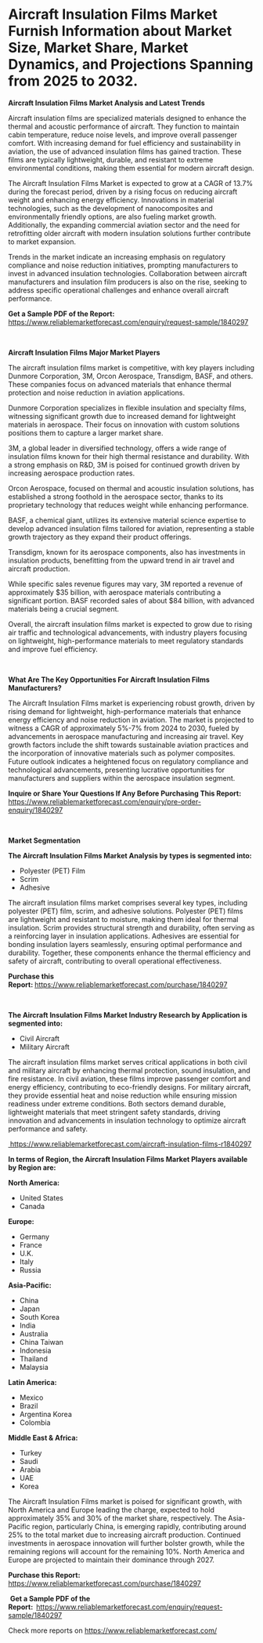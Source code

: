 <p><h1>Aircraft Insulation Films Market Furnish Information about Market Size, Market Share, Market Dynamics, and Projections Spanning from 2025 to 2032.</h1></p><p><strong>Aircraft Insulation Films Market Analysis and Latest Trends</strong></p>
<p><p>Aircraft insulation films are specialized materials designed to enhance the thermal and acoustic performance of aircraft. They function to maintain cabin temperature, reduce noise levels, and improve overall passenger comfort. With increasing demand for fuel efficiency and sustainability in aviation, the use of advanced insulation films has gained traction. These films are typically lightweight, durable, and resistant to extreme environmental conditions, making them essential for modern aircraft design.</p><p>The Aircraft Insulation Films Market is expected to grow at a CAGR of 13.7% during the forecast period, driven by a rising focus on reducing aircraft weight and enhancing energy efficiency. Innovations in material technologies, such as the development of nanocomposites and environmentally friendly options, are also fueling market growth. Additionally, the expanding commercial aviation sector and the need for retrofitting older aircraft with modern insulation solutions further contribute to market expansion. </p><p>Trends in the market indicate an increasing emphasis on regulatory compliance and noise reduction initiatives, prompting manufacturers to invest in advanced insulation technologies. Collaboration between aircraft manufacturers and insulation film producers is also on the rise, seeking to address specific operational challenges and enhance overall aircraft performance.</p></p>
<p><strong>Get a Sample PDF of the Report:&nbsp;</strong> <a href="https://www.reliablemarketforecast.com/enquiry/request-sample/1840297?utm_campaign=2193&utm_medium=2&utm_source=Github&utm_content=ia&utm_term=06022025&utm_id=aircraft-insulation-films">https://www.reliablemarketforecast.com/enquiry/request-sample/1840297</a></p>
<p>&nbsp;</p>
<p><strong>Aircraft Insulation Films Major Market Players</strong></p>
<p><p>The aircraft insulation films market is competitive, with key players including Dunmore Corporation, 3M, Orcon Aerospace, Transdigm, BASF, and others. These companies focus on advanced materials that enhance thermal protection and noise reduction in aviation applications.</p><p>Dunmore Corporation specializes in flexible insulation and specialty films, witnessing significant growth due to increased demand for lightweight materials in aerospace. Their focus on innovation with custom solutions positions them to capture a larger market share. </p><p>3M, a global leader in diversified technology, offers a wide range of insulation films known for their high thermal resistance and durability. With a strong emphasis on R&D, 3M is poised for continued growth driven by increasing aerospace production rates.</p><p>Orcon Aerospace, focused on thermal and acoustic insulation solutions, has established a strong foothold in the aerospace sector, thanks to its proprietary technology that reduces weight while enhancing performance. </p><p>BASF, a chemical giant, utilizes its extensive material science expertise to develop advanced insulation films tailored for aviation, representing a stable growth trajectory as they expand their product offerings.</p><p>Transdigm, known for its aerospace components, also has investments in insulation products, benefitting from the upward trend in air travel and aircraft production.</p><p>While specific sales revenue figures may vary, 3M reported a revenue of approximately $35 billion, with aerospace materials contributing a significant portion. BASF recorded sales of about $84 billion, with advanced materials being a crucial segment. </p><p>Overall, the aircraft insulation films market is expected to grow due to rising air traffic and technological advancements, with industry players focusing on lightweight, high-performance materials to meet regulatory standards and improve fuel efficiency.</p></p>
<p>&nbsp;</p>
<p><strong>What Are The Key Opportunities For Aircraft Insulation Films Manufacturers?</strong></p>
<p><p>The Aircraft Insulation Films market is experiencing robust growth, driven by rising demand for lightweight, high-performance materials that enhance energy efficiency and noise reduction in aviation. The market is projected to witness a CAGR of approximately 5%-7% from 2024 to 2030, fueled by advancements in aerospace manufacturing and increasing air travel. Key growth factors include the shift towards sustainable aviation practices and the incorporation of innovative materials such as polymer composites. Future outlook indicates a heightened focus on regulatory compliance and technological advancements, presenting lucrative opportunities for manufacturers and suppliers within the aerospace insulation segment.</p></p>
<p><strong>Inquire or Share Your Questions If Any Before Purchasing This Report:</strong> <a href="https://www.reliablemarketforecast.com/enquiry/pre-order-enquiry/1840297?utm_campaign=2193&utm_medium=2&utm_source=Github&utm_content=ia&utm_term=06022025&utm_id=aircraft-insulation-films">https://www.reliablemarketforecast.com/enquiry/pre-order-enquiry/1840297</a></p>
<p>&nbsp;</p>
<p><strong>Market Segmentation</strong></p>
<p><strong>The Aircraft Insulation Films Market Analysis by types is segmented into:</strong></p>
<p><ul><li>Polyester (PET) Film</li><li>Scrim</li><li>Adhesive</li></ul></p>
<p><p>The aircraft insulation films market comprises several key types, including polyester (PET) film, scrim, and adhesive solutions. Polyester (PET) films are lightweight and resistant to moisture, making them ideal for thermal insulation. Scrim provides structural strength and durability, often serving as a reinforcing layer in insulation applications. Adhesives are essential for bonding insulation layers seamlessly, ensuring optimal performance and durability. Together, these components enhance the thermal efficiency and safety of aircraft, contributing to overall operational effectiveness.</p></p>
<p><strong>Purchase this Report:&nbsp;</strong><a href="https://www.reliablemarketforecast.com/purchase/1840297?utm_campaign=2193&utm_medium=2&utm_source=Github&utm_content=ia&utm_term=06022025&utm_id=aircraft-insulation-films">https://www.reliablemarketforecast.com/purchase/1840297</a></p>
<p>&nbsp;</p>
<p><strong>The Aircraft Insulation Films Market Industry Research by Application is segmented into:</strong></p>
<p><ul><li>Civil Aircraft</li><li>Military Aircraft</li></ul></p>
<p><p>The aircraft insulation films market serves critical applications in both civil and military aircraft by enhancing thermal protection, sound insulation, and fire resistance. In civil aviation, these films improve passenger comfort and energy efficiency, contributing to eco-friendly designs. For military aircraft, they provide essential heat and noise reduction while ensuring mission readiness under extreme conditions. Both sectors demand durable, lightweight materials that meet stringent safety standards, driving innovation and advancements in insulation technology to optimize aircraft performance and safety.</p></p>
<p><a href="https://www.reliablemarketforecast.com/aircraft-insulation-films-r1840297?utm_campaign=2193&utm_medium=2&utm_source=Github&utm_content=ia&utm_term=06022025&utm_id=aircraft-insulation-films">&nbsp;https://www.reliablemarketforecast.com/aircraft-insulation-films-r1840297</a></p>
<p><strong>In terms of Region, the Aircraft Insulation Films Market Players available by Region are:</strong></p>
<p>
    <p> <strong> North America: </strong>
        <ul>
            <li>United States</li>
            <li>Canada</li>
        </ul>
        </p> 
    <p> <strong> Europe: </strong>
        <ul>
            <li>Germany</li>
            <li>France</li>
            <li>U.K.</li>
            <li>Italy</li>
            <li>Russia</li>
        </ul>
        </p> 
    <p> <strong> Asia-Pacific: </strong>
        <ul>
            <li>China</li>
            <li>Japan</li>
            <li>South Korea</li>
            <li>India</li>
            <li>Australia</li>
            <li>China Taiwan</li>
            <li>Indonesia</li>
            <li>Thailand</li>
            <li>Malaysia</li>
        </ul>
        </p> 
    <p> <strong> Latin America: </strong>
        <ul>
            <li>Mexico</li>
            <li>Brazil</li>
            <li>Argentina Korea</li>
            <li>Colombia</li>
        </ul>
        </p> 
    <p> <strong> Middle East & Africa: </strong>
        <ul>
            <li>Turkey</li>
            <li>Saudi</li>
            <li>Arabia</li>
            <li>UAE</li>
            <li>Korea</li>
        </ul>
    </p>
    </p>
<p><p>The Aircraft Insulation Films market is poised for significant growth, with North America and Europe leading the charge, expected to hold approximately 35% and 30% of the market share, respectively. The Asia-Pacific region, particularly China, is emerging rapidly, contributing around 25% to the total market due to increasing aircraft production. Continued investments in aerospace innovation will further bolster growth, while the remaining regions will account for the remaining 10%. North America and Europe are projected to maintain their dominance through 2027.</p></p>
<p><strong>Purchase this Report: </strong><a href="https://www.reliablemarketforecast.com/purchase/1840297?utm_campaign=2193&utm_medium=2&utm_source=Github&utm_content=ia&utm_term=06022025&utm_id=aircraft-insulation-films">https://www.reliablemarketforecast.com/purchase/1840297</a></p>
<p>&nbsp;<strong>Get a Sample PDF of the Report:&nbsp;&nbsp;</strong><a href="https://www.reliablemarketforecast.com/enquiry/request-sample/1840297?utm_campaign=2193&utm_medium=2&utm_source=Github&utm_content=ia&utm_term=06022025&utm_id=aircraft-insulation-films">https://www.reliablemarketforecast.com/enquiry/request-sample/1840297</a></p>
<p><strong></strong></p>
<p>Check more reports on <a href="https://www.reliablemarketforecast.com/?utm_campaign=2193&utm_medium=2&utm_source=Github&utm_content=ia&utm_term=06022025&utm_id=aircraft-insulation-films">https://www.reliablemarketforecast.com/</a></p>